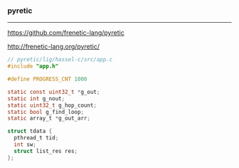 ### pyretic
---
https://github.com/frenetic-lang/pyretic

http://frenetic-lang.org/pyretic/


```c
// pyretic/lig/hassel-c/src/app.c
#include "app.h"

#define PROGRESS_CNT 1000

static const uint32_t *g_out;
static int g_nout;
static uint32_t g_hop_count;
static bool g_find_loop;
static array_t *g_out_arr;

struct tdata {
  pthread_t tid;
  int sw;
  struct list_res res;
};



```

```
```

```
```


